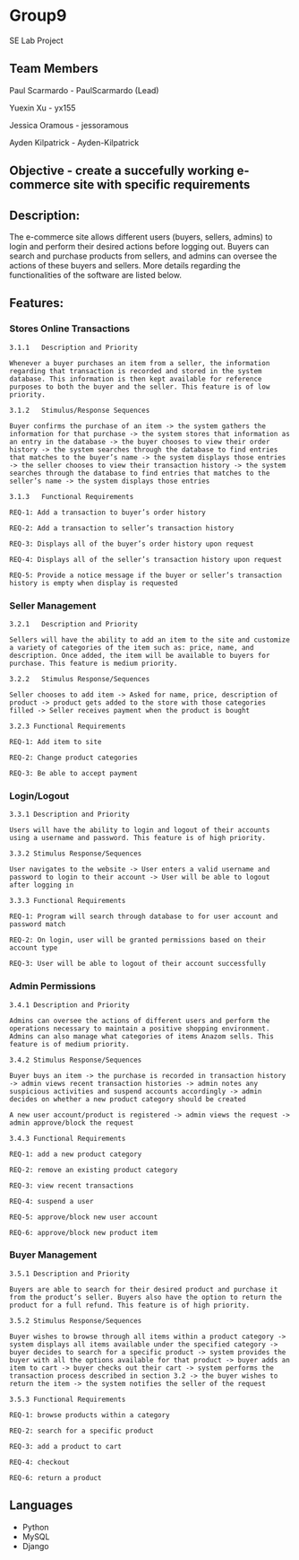 # Group9
SE Lab Project
## Team Members
Paul Scarmardo - PaulScarmardo (Lead)

Yuexin Xu - yx155

Jessica Oramous - jessoramous

Ayden Kilpatrick - Ayden-Kilpatrick

## Objective - create a succefully working e-commerce site with specific requirements
## Description:
The e-commerce site allows different users (buyers, sellers, admins) to login and perform their desired actions before logging out. Buyers can search and purchase products from sellers, and admins can oversee the actions of these buyers and sellers. More details regarding the functionalities of the software are listed below.

## Features:
### Stores Online Transactions 

	3.1.1	Description and Priority  

	Whenever a buyer purchases an item from a seller, the information regarding that transaction is recorded and stored in the system database. This information is then kept available for reference purposes to both the buyer and the seller. This feature is of low priority. 

	3.1.2	Stimulus/Response Sequences  

	Buyer confirms the purchase of an item -> the system gathers the information for that purchase -> the system stores that information as an entry in the database -> the buyer chooses to view their order history -> the system searches through the database to find entries that matches to the buyer’s name -> the system displays those entries -> the seller chooses to view their transaction history -> the system searches through the database to find entries that matches to the seller’s name -> the system displays those entries 

	3.1.3	Functional Requirements 

	REQ-1: Add a transaction to buyer’s order history 

	REQ-2: Add a transaction to seller’s transaction history 

	REQ-3: Displays all of the buyer’s order history upon request 

	REQ-4: Displays all of the seller’s transaction history upon request 

	REQ-5: Provide a notice message if the buyer or seller’s transaction history is empty when display is requested 

### Seller Management 

	3.2.1	Description and Priority 

	Sellers will have the ability to add an item to the site and customize a variety of categories of the item such as: price, name, and description. Once added, the item will be available to buyers for purchase. This feature is medium priority. 

	3.2.2	Stimulus Response/Sequences 

	Seller chooses to add item -> Asked for name, price, description of product -> product gets added to the store with those categories filled -> Seller receives payment when the product is bought 

	3.2.3 Functional Requirements 

	REQ-1: Add item to site 

	REQ-2: Change product categories 

	REQ-3: Be able to accept payment 

### Login/Logout 

	3.3.1 Description and Priority 

	Users will have the ability to login and logout of their accounts using a username and password. This feature is of high priority. 

	3.3.2 Stimulus Response/Sequences 

	User navigates to the website -> User enters a valid username and password to login to their account -> User will be able to logout after logging in 

	3.3.3 Functional Requirements 

	REQ-1: Program will search through database to for user account and password match 

	REQ-2: On login, user will be granted permissions based on their account type 

	REQ-3: User will be able to logout of their account successfully 

### Admin Permissions
	3.4.1 Description and Priority 

	Admins can oversee the actions of different users and perform the operations necessary to maintain a positive shopping environment. Admins can also manage what categories of items Anazom sells. This feature is of medium priority. 

	3.4.2 Stimulus Response/Sequences 

	Buyer buys an item -> the purchase is recorded in transaction history -> admin views recent transaction histories -> admin notes any suspicious activities and suspend accounts accordingly -> admin decides on whether a new product category should be created 

	A new user account/product is registered -> admin views the request -> admin approve/block the request  

	3.4.3 Functional Requirements 

	REQ-1: add a new product category 

	REQ-2: remove an existing product category 

	REQ-3: view recent transactions 

	REQ-4: suspend a user 

	REQ-5: approve/block new user account 

	REQ-6: approve/block new product item 

### Buyer Management
	3.5.1 Description and Priority 

	Buyers are able to search for their desired product and purchase it from the product’s seller. Buyers also have the option to return the product for a full refund. This feature is of high priority. 

	3.5.2 Stimulus Response/Sequences 

	Buyer wishes to browse through all items within a product category -> system displays all items available under the specified category -> buyer decides to search for a specific product -> system provides the buyer with all the options available for that product -> buyer adds an item to cart -> buyer checks out their cart -> system performs the transaction process described in section 3.2 -> the buyer wishes to return the item -> the system notifies the seller of the request 

	3.5.3 Functional Requirements 

	REQ-1: browse products within a category 

	REQ-2: search for a specific product 

	REQ-3: add a product to cart 

	REQ-4: checkout 

	REQ-6: return a product 

## Languages
* Python
* MySQL
* Django
